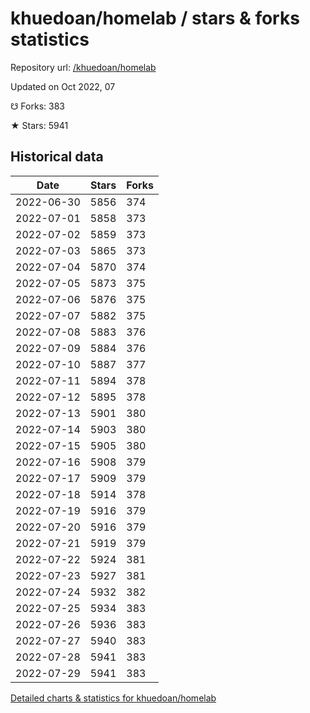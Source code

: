 # khuedoan/homelab / stars & forks statistics

Repository url: [/khuedoan/homelab](https://github.com/khuedoan/homelab)

Updated on Oct 2022, 07

☋ Forks: 383

★ Stars: 5941

## Historical data
| Date | Stars | Forks |
|------|-------|-------|
| 2022-06-30 | 5856 | 374 | 
| 2022-07-01 | 5858 | 373 | 
| 2022-07-02 | 5859 | 373 | 
| 2022-07-03 | 5865 | 373 | 
| 2022-07-04 | 5870 | 374 | 
| 2022-07-05 | 5873 | 375 | 
| 2022-07-06 | 5876 | 375 | 
| 2022-07-07 | 5882 | 375 | 
| 2022-07-08 | 5883 | 376 | 
| 2022-07-09 | 5884 | 376 | 
| 2022-07-10 | 5887 | 377 | 
| 2022-07-11 | 5894 | 378 | 
| 2022-07-12 | 5895 | 378 | 
| 2022-07-13 | 5901 | 380 | 
| 2022-07-14 | 5903 | 380 | 
| 2022-07-15 | 5905 | 380 | 
| 2022-07-16 | 5908 | 379 | 
| 2022-07-17 | 5909 | 379 | 
| 2022-07-18 | 5914 | 378 | 
| 2022-07-19 | 5916 | 379 | 
| 2022-07-20 | 5916 | 379 | 
| 2022-07-21 | 5919 | 379 | 
| 2022-07-22 | 5924 | 381 | 
| 2022-07-23 | 5927 | 381 | 
| 2022-07-24 | 5932 | 382 | 
| 2022-07-25 | 5934 | 383 | 
| 2022-07-26 | 5936 | 383 | 
| 2022-07-27 | 5940 | 383 | 
| 2022-07-28 | 5941 | 383 | 
| 2022-07-29 | 5941 | 383 | 


[Detailed charts & statistics for khuedoan/homelab](https://reviewgithub.com/rep/khuedoan/homelab)
